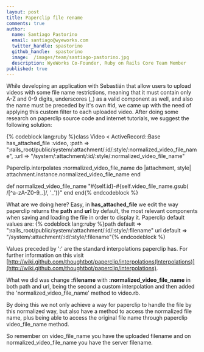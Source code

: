 ```yaml
---
layout: post
title: Paperclip file rename
comments: true
author:
  name: Santiago Pastorino
  email: santiago@wyeworks.com
  twitter_handle: spastorino
  github_handle:  spastorino
  image:  /images/team/santiago-pastorino.jpg
  description: WyeWorks Co-Founder, Ruby on Rails Core Team Member
published: true
---
```

While developing an application with Sebastián that allow users to upload videos with some file name restrictions, meaning that it must contain only A-Z and 0-9 digits, underscores (_) as a valid component as well, and also the name must be preceded by it's own #id, we came up with the need of applying this custom filter to each uploaded video.
After doing some research on paperclip source code and internet tutorials, we suggest the following solution:

<!--more-->

{% codeblock lang:ruby %}class Video < ActiveRecord::Base
  has_attached_file :video,
    :path => ":rails_root/public/system/:attachment/:id/:style/:normalized_video_file_name",
    :url => "/system/:attachment/:id/:style/:normalized_video_file_name"

  Paperclip.interpolates :normalized_video_file_name do |attachment, style|
    attachment.instance.normalized_video_file_name
  end

  def normalized_video_file_name
    "#{self.id}-#{self.video_file_name.gsub( /[^a-zA-Z0-9_\.]/, '_')}"
  end
end{% endcodeblock %}

What are we doing here? Easy, in **has_attached_file** we edit the way paperclip returns the **path** and **url** by default, the most relevant components when saving and loading the file in order to display it.
Paperclip default values are:
{% codeblock lang:ruby %}path default => ":rails_root/public/system/:attachment/:id/:style/:filename"
url default => "/system/:attachment/:id/:style/:filename"{% endcodeblock %}

Values preceded by  ':' are the standard interpolations paperclip has. For further information on this visit [http://wiki.github.com/thoughtbot/paperclip/interpolations(Interpolations)](http://wiki.github.com/thoughtbot/paperclip/interpolations).

What we did was change **:filename** with **:normalized_video_file_name** in both path and url, being the second a custom interpolation and then added the 'normalized_video_file_name' method to video.rb.

By doing this we not only achieve a way for paperclip to handle the file by this normalized way, but also have a method to access the normalized file name, plus being able to access the original file name through paperclip video_file_name method.

So remember on video_file_name you have the uploaded filename and on normalized_video_file_name you have the server filename.
